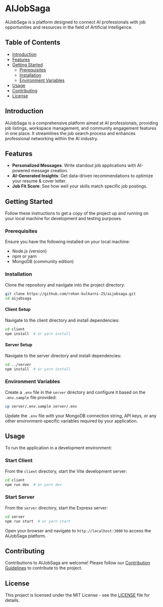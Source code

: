 # AIJobSaga

AIJobSaga is a platform designed to connect AI professionals with job opportunities and resources in the field of Artificial Intelligence.

## Table of Contents

- [Introduction](#introduction)
- [Features](#features)
- [Getting Started](#getting-started)
  - [Prerequisites](#prerequisites)
  - [Installation](#installation)
  - [Environment Variables](#environment-variables)
- [Usage](#usage)
- [Contributing](#contributing)
- [License](#license)

## Introduction

AIJobSaga is a comprehensive platform aimed at AI professionals, providing job listings, workspace management, and community engagement features in one place. It streamlines the job search process and enhances professional networking within the AI industry.

## Features

- **Personalized Messages**: Write standout job applications with AI-powered message creation.
- **AI-Generated Insights**: Get data-driven recommendations to optimize your resume & cover letter.
- **Job Fit Score**: See how well your skills match specific job postings.

## Getting Started

Follow these instructions to get a copy of the project up and running on your local machine for development and testing purposes.

### Prerequisites

Ensure you have the following installed on your local machine:

- Node.js (version)
- npm or yarn
- MongoDB (community edition)

### Installation

Clone the repository and navigate into the project directory:

```bash
git clone https://github.com/rohan-kulkarni-25/aijobsaga.git
cd aijobsaga
```

#### Client Setup

Navigate to the client directory and install dependencies:

```bash
cd client
npm install  # or yarn install
```

#### Server Setup

Navigate to the server directory and install dependencies:

```bash
cd ../server
npm install  # or yarn install
```

### Environment Variables

Create a `.env` file in the `server` directory and configure it based on the `.env.sample` file provided:

```bash
cp server/.env.sample server/.env
```

Update the `.env` file with your MongoDB connection string, API keys, or any other environment-specific variables required by your application.

## Usage

To run the application in a development environment:

### Start Client

From the `client` directory, start the Vite development server:

```bash
cd client
npm run dev  # or yarn dev
```

### Start Server

From the `server` directory, start the Express server:

```bash
cd server
npm run start  # or yarn start
```

Open your browser and navigate to `http://localhost:3000` to access the AIJobSaga platform.

## Contributing

Contributions to AIJobSaga are welcome! Please follow our [Contribution Guidelines](CONTRIBUTING.md) to contribute to the project.

## License

This project is licensed under the MIT License - see the [LICENSE](LICENSE) file for details.

